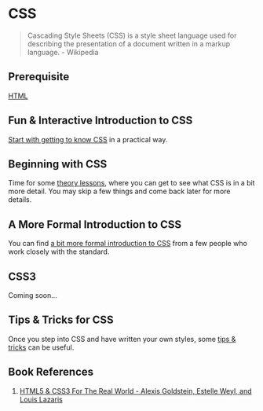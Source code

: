 # CSS

> Cascading Style Sheets (CSS) is a style sheet language used for describing the presentation of a document written in a markup language. - Wikipedia

## Prerequisite

[HTML](01-html.md)

## Fun & Interactive Introduction to CSS

[Start with getting to know CSS](https://www.codecademy.com/courses/css-coding-with-style/0/1) in a practical way.

## Beginning with CSS

Time for some [theory lessons](http://www.htmldog.com/guides/css/), where you can get to see what CSS is in a bit more detail. You may skip a few things and come back later for more details.

## A More Formal Introduction to CSS

You can find [a bit more formal introduction to CSS](https://developer.mozilla.org/en-US/docs/Web/Guide/CSS/Getting_Started/What_is_CSS) from a few people who work closely with the standard.

## CSS3

Coming soon...

## Tips & Tricks for CSS

Once you step into CSS and have written your own styles, some [tips & tricks](http://www.hongkiat.com/blog/20-useful-css-tips-for-beginners/) can be useful.

## Book References

1. [HTML5 & CSS3 For The Real World - Alexis Goldstein, Estelle Weyl, and Louis Lazaris](http://itbookshub.com/html5-css3-for-the-real-world-2nd-edition/)
